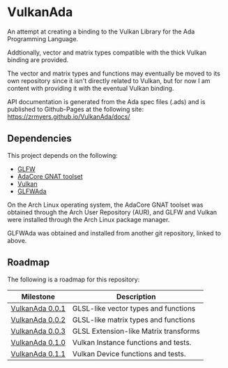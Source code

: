 # VulkanAda
An attempt at creating a binding to the Vulkan Library for the Ada Programming Language.

Addtionally, vector and matrix types compatible with the thick Vulkan binding are provided.

The vector and matrix types and functions may eventually be moved to its own repository since it isn't directly related to Vulkan, but for now I am content with providing it with the eventual Vulkan binding.

API documentation is generated from the Ada spec files (.ads) and is published to Github-Pages at the following site:
https://zrmyers.github.io/VulkanAda/docs/

## Dependencies
This project depends on the following:
- [GLFW](https://www.glfw.org/)
- [AdaCore GNAT toolset](https://www.adacore.com/download)
- [Vulkan](https://www.khronos.org/vulkan/)
- [GLFWAda](https://github.com/zrmyers/GLFWAda)

On the Arch Linux operating system, the AdaCore GNAT toolset was obtained through the Arch User Repository (AUR), and GLFW and Vulkan were installed through the Arch Linux package manager.

GLFWAda was obtained and installed from another git repository, linked to above.

## Roadmap
The following is a roadmap for this repository:

|Milestone                                                          |  Description                         |
|-------------------------------------------------------------------|--------------------------------------|
|[VulkanAda 0.0.1](https://github.com/zrmyers/VulkanAda/milestone/1)| GLSL-like vector types and functions |
|[VulkanAda 0.0.2](https://github.com/zrmyers/VulkanAda/milestone/2)| GLSL-like matrix types and functions |
|[VulkanAda 0.0.3](https://github.com/zrmyers/VulkanAda/milestone/3)| GLSL Extension-like Matrix transforms|
|[VulkanAda 0.1.0](https://github.com/zrmyers/VulkanAda/milestone/4)| Vulkan Instance functions and tests. |
|[VulkanAda 0.1.1](https://github.com/zrmyers/VulkanAda/milestone/5)| Vulkan Device functions and tests.   |
